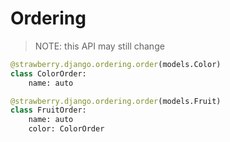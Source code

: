 # Ordering

> NOTE: this API may still change

```python
@strawberry.django.ordering.order(models.Color)
class ColorOrder:
    name: auto

@strawberry.django.ordering.order(models.Fruit)
class FruitOrder:
    name: auto
    color: ColorOrder
```
